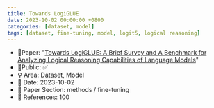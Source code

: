 ```yaml
---
title: Towards LogiGLUE
date: 2023-10-02 00:00:00 +0800
categories: [dataset, model]
tags: [dataset, fine-tuning, model, logit5, logical reasoning]
---
```


- 📙Paper: "[Towards LogiGLUE: A Brief Survey and A Benchmark for Analyzing Logical Reasoning Capabilities of Language Models](https://www.semanticscholar.org/paper/Towards-LogiGLUE%3A-A-Brief-Survey-and-A-Benchmark-of-Luo-Kumbhar/68ef6138e007421f1a70e2d0ce1b3308a54cc784)"
- 🔑Public: ✅
- ⚲ Area: Dataset, Model
- 📅 Date: 2023-10-02
- 🔎 Paper Section: methods / fine-tuning
- 📝 References: 100
